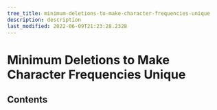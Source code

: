 ```yaml
---
tree_title: minimum-deletions-to-make-character-frequencies-unique
description: description
last_modified: 2022-06-09T21:23:28.2328
---
```


# Minimum Deletions to Make Character Frequencies Unique

## Contents
